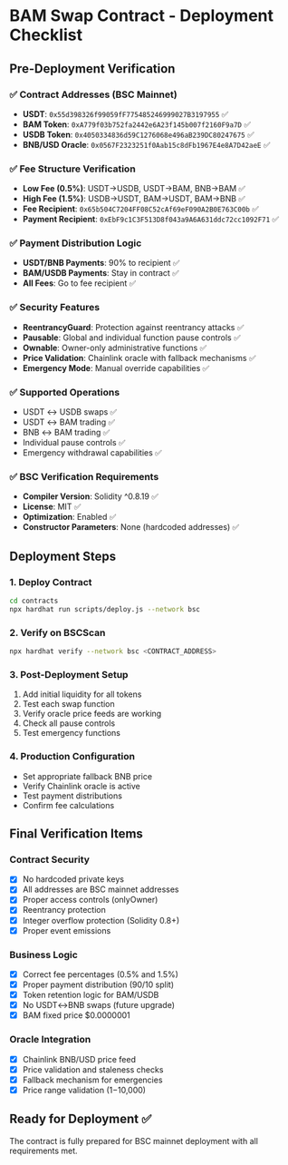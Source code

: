 # BAM Swap Contract - Deployment Checklist

## Pre-Deployment Verification

### ✅ Contract Addresses (BSC Mainnet)
- **USDT**: `0x55d398326f99059fF775485246999027B3197955` ✅
- **BAM Token**: `0xA779f03b752fa2442e6A23f145b007f2160F9a7D` ✅
- **USDB Token**: `0x4050334836d59C1276068e496aB239DC80247675` ✅
- **BNB/USD Oracle**: `0x0567F2323251f0Aab15c8dFb1967E4e8A7D42aeE` ✅

### ✅ Fee Structure Verification
- **Low Fee (0.5%)**: USDT→USDB, USDT→BAM, BNB→BAM ✅
- **High Fee (1.5%)**: USDB→USDT, BAM→USDT, BAM→BNB ✅
- **Fee Recipient**: `0x65b504C7204FF08C52cAf69eF090A2B0E763C00b` ✅
- **Payment Recipient**: `0xEbF9c1C3F513D8f043a9A6A631ddc72cc1092F71` ✅

### ✅ Payment Distribution Logic
- **USDT/BNB Payments**: 90% to recipient ✅
- **BAM/USDB Payments**: Stay in contract ✅
- **All Fees**: Go to fee recipient ✅

### ✅ Security Features
- **ReentrancyGuard**: Protection against reentrancy attacks ✅
- **Pausable**: Global and individual function pause controls ✅
- **Ownable**: Owner-only administrative functions ✅
- **Price Validation**: Chainlink oracle with fallback mechanisms ✅
- **Emergency Mode**: Manual override capabilities ✅

### ✅ Supported Operations
- USDT ↔ USDB swaps ✅
- USDT ↔ BAM trading ✅
- BNB ↔ BAM trading ✅
- Individual pause controls ✅
- Emergency withdrawal capabilities ✅

### ✅ BSC Verification Requirements
- **Compiler Version**: Solidity ^0.8.19 ✅
- **License**: MIT ✅
- **Optimization**: Enabled ✅
- **Constructor Parameters**: None (hardcoded addresses) ✅

## Deployment Steps

### 1. Deploy Contract
```bash
cd contracts
npx hardhat run scripts/deploy.js --network bsc
```

### 2. Verify on BSCScan
```bash
npx hardhat verify --network bsc <CONTRACT_ADDRESS>
```

### 3. Post-Deployment Setup
1. Add initial liquidity for all tokens
2. Test each swap function
3. Verify oracle price feeds are working
4. Check all pause controls
5. Test emergency functions

### 4. Production Configuration
- Set appropriate fallback BNB price
- Verify Chainlink oracle is active
- Test payment distributions
- Confirm fee calculations

## Final Verification Items

### Contract Security
- [x] No hardcoded private keys
- [x] All addresses are BSC mainnet addresses
- [x] Proper access controls (onlyOwner)
- [x] Reentrancy protection
- [x] Integer overflow protection (Solidity 0.8+)
- [x] Proper event emissions

### Business Logic
- [x] Correct fee percentages (0.5% and 1.5%)
- [x] Proper payment distribution (90/10 split)
- [x] Token retention logic for BAM/USDB
- [x] No USDT↔BNB swaps (future upgrade)
- [x] BAM fixed price $0.0000001

### Oracle Integration
- [x] Chainlink BNB/USD price feed
- [x] Price validation and staleness checks
- [x] Fallback mechanism for emergencies
- [x] Price range validation ($1-$10,000)

## Ready for Deployment ✅

The contract is fully prepared for BSC mainnet deployment with all requirements met.